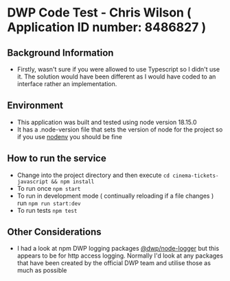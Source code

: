# DWP Code Test - Chris Wilson ( Application ID number: 8486827 )

## Background Information

- Firstly, wasn't sure if you were allowed to use Typescript so I didn't use it. The solution would have been different as I would have coded to an interface rather an implementation.

## Environment

- This application was built and tested using node version 18.15.0
- It has a .node-version file that sets the version of node for the project so if you use [nodenv](https://github.com/nodenv/nodenv) you should be fine

## How to run the service

- Change into the project directory and then execute `cd cinema-tickets-javascript && npm install`
- To run once `npm start`
- To run in development mode ( continually reloading if a file changes ) run `npm run start:dev`
- To run tests `npm test`

## Other Considerations

- I had a look at npm DWP logging packages [@dwp/node-logger](https://www.npmjs.com/package/@dwp/node-logger) but this appears to be for http access logging. Normally I'd look at any packages that have been created by the official DWP team and utilise those as much as possible
